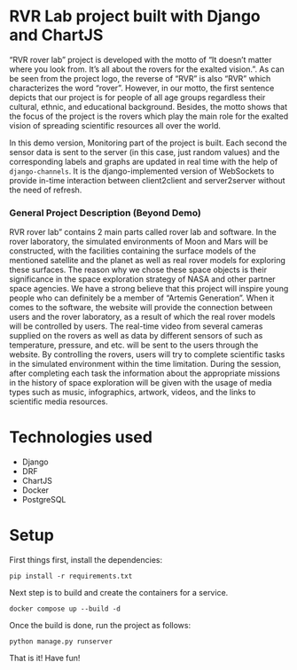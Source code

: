 #  RVR Lab project built with Django and ChartJS
“RVR rover lab” project is developed with the motto of “It doesn’t matter where you look from. It’s all about the rovers for the exalted vision.”. As can be seen from the project logo, the reverse of “RVR” is also “RVR” which characterizes the word “rover”. However, in our motto, the first sentence depicts that our project is for people of all age groups regardless their cultural, ethnic, and educational background. Besides, the motto shows that the focus of the project is the rovers which play the main role for the exalted vision of spreading scientific resources all over the world.

In this demo version, Monitoring part of the project is built. Each second the sensor data is sent to the server (in this case, just random values) and the corresponding labels and graphs are updated in real time with the help of `django-channels`. It is the django-implemented version of WebSockets to provide  in-time interaction between client2client and server2server without the need of refresh.

### General Project Description (Beyond Demo)
RVR rover lab” contains 2 main parts called rover lab and software. In the rover laboratory, the simulated environments of Moon and Mars will be constructed, with the facilities containing the surface models of the mentioned satellite and the planet as well as real rover models for exploring these surfaces. The reason why we chose these space objects is their significance in the space exploration strategy of NASA and other partner space agencies. We have a strong believe that this project will inspire young people who can definitely be a member of “Artemis Generation”. When it comes to the software, the website will provide the connection between users and the rover laboratory, as a result of which the real rover models will be controlled by users. The real-time video from several cameras supplied on the rovers as well as data by different sensors of such as temperature, pressure, and etc. will be sent to the users through the website. By controlling the rovers, users will try to complete scientific tasks in the simulated environment within the time limitation. During the session, after completing each task the information about the appropriate missions in the history of space exploration will be given with the usage of media types such as music, infographics, artwork, videos, and the links to scientific media resources. 

# Technologies used
- Django
- DRF
- ChartJS
- Docker
- PostgreSQL

# Setup
First things first, install the dependencies:

`pip install -r requirements.txt`

Next step is to build and create the containers for a service.

`docker compose up --build -d`

Once the build is done, run the project as follows:

`python manage.py runserver`

That is it! Have fun!

